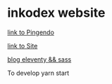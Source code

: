 # inkodex website
[link to Pingendo](https://pingendo5.netlify.app/pingendo/inkodex/main)

[link to Site](http://inkodex.netlify.app)



[blog eleventy && sass](https://www.belter.io/eleventy-sass-workflow/)


To develop
yarn start
